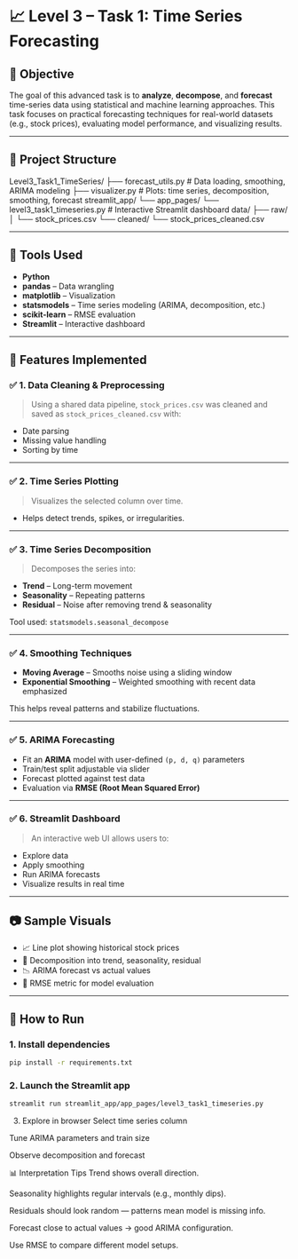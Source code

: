 # 📈 Level 3 – Task 1: Time Series Forecasting

## 🧠 Objective

The goal of this advanced task is to **analyze**, **decompose**, and **forecast** time-series data using statistical and machine learning approaches. This task focuses on practical forecasting techniques for real-world datasets (e.g., stock prices), evaluating model performance, and visualizing results.

---

## 📂 Project Structure

Level3_Task1_TimeSeries/
├── forecast_utils.py # Data loading, smoothing, ARIMA modeling
├── visualizer.py # Plots: time series, decomposition, smoothing, forecast
streamlit_app/
└── app_pages/
└── level3_task1_timeseries.py # Interactive Streamlit dashboard
data/
├── raw/
│ └── stock_prices.csv
└── cleaned/
└── stock_prices_cleaned.csv

---

## 🔧 Tools Used

- **Python**
- **pandas** – Data wrangling
- **matplotlib** – Visualization
- **statsmodels** – Time series modeling (ARIMA, decomposition, etc.)
- **scikit-learn** – RMSE evaluation
- **Streamlit** – Interactive dashboard

---

## 📌 Features Implemented

### ✅ 1. Data Cleaning & Preprocessing
> Using a shared data pipeline, `stock_prices.csv` was cleaned and saved as `stock_prices_cleaned.csv` with:
- Date parsing
- Missing value handling
- Sorting by time

---

### ✅ 2. Time Series Plotting
> Visualizes the selected column over time.

- Helps detect trends, spikes, or irregularities.

---

### ✅ 3. Time Series Decomposition
> Decomposes the series into:
- **Trend** – Long-term movement
- **Seasonality** – Repeating patterns
- **Residual** – Noise after removing trend & seasonality

Tool used: `statsmodels.seasonal_decompose`

---

### ✅ 4. Smoothing Techniques
- **Moving Average** – Smooths noise using a sliding window
- **Exponential Smoothing** – Weighted smoothing with recent data emphasized

This helps reveal patterns and stabilize fluctuations.

---

### ✅ 5. ARIMA Forecasting
- Fit an **ARIMA** model with user-defined `(p, d, q)` parameters
- Train/test split adjustable via slider
- Forecast plotted against test data
- Evaluation via **RMSE (Root Mean Squared Error)**

---

### ✅ 6. Streamlit Dashboard
> An interactive web UI allows users to:
- Explore data
- Apply smoothing
- Run ARIMA forecasts
- Visualize results in real time

---

## 📷 Sample Visuals

- 📈 Line plot showing historical stock prices
- 🔄 Decomposition into trend, seasonality, residual
- 📉 ARIMA forecast vs actual values
- 📏 RMSE metric for model evaluation

---

## 📝 How to Run

### 1. Install dependencies

```bash
pip install -r requirements.txt
```

### 2. Launch the Streamlit app
```bash
streamlit run streamlit_app/app_pages/level3_task1_timeseries.py
```

3. Explore in browser
Select time series column

Tune ARIMA parameters and train size

Observe decomposition and forecast

📊 Interpretation Tips
Trend shows overall direction.

Seasonality highlights regular intervals (e.g., monthly dips).

Residuals should look random — patterns mean model is missing info.

Forecast close to actual values → good ARIMA configuration.

Use RMSE to compare different model setups.

